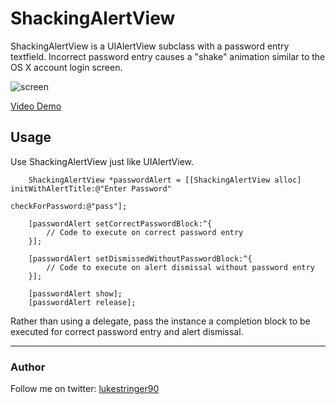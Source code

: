 ShackingAlertView
===================

ShackingAlertView is a UIAlertView subclass with a password entry textfield. Incorrect password entry causes a "shake" animation similar to the OS X account login screen.

![screen](https://github.com/stringer630/ShackingAlertView/blob/master/screens/screen0.png?raw=true)

[Video Demo](https://dl.dropbox.com/u/244003/ShakeAlertView_demo.mov)

## Usage

Use ShackingAlertView just like UIAlertView.

```
    ShackingAlertView *passwordAlert = [[ShackingAlertView alloc] initWithAlertTitle:@"Enter Password"
                                                                        checkForPassword:@"pass"];
    
    [passwordAlert setCorrectPasswordBlock:^{
        // Code to execute on correct password entry
    }];
    
    [passwordAlert setDismissedWithoutPasswordBlock:^{
        // Code to execute on alert dismissal without password entry
    }];
    
    [passwordAlert show];
    [passwordAlert release];
```

Rather than using a delegate, pass the instance a completion block to be executed for correct password entry and alert dismissal.

---

### Author

Follow me on twitter: [lukestringer90](twitter.com/lukestringer90)